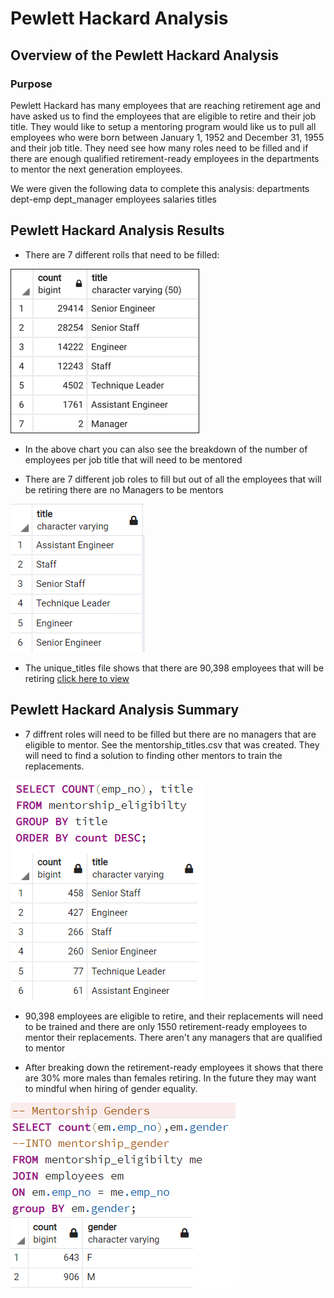 # Pewlett Hackard Analysis 
## Overview of the Pewlett Hackard Analysis 
### Purpose

Pewlett Hackard has many employees that are reaching retirement age and have asked us to find the employees that are eligible to retire and their job title.  They would like to setup a mentoring program would like us to pull all employees who were born between January 1, 1952 and December 31, 1955 and their job title.  They need see how many roles need to be filled and if there are enough qualified retirement-ready employees in the departments to mentor the next generation employees.

We were given the following data to complete this analysis:
departments
dept-emp
dept_manager
employees
salaries
titles


## Pewlett Hackard Analysis Results

- There are 7 different rolls that need to be filled:
<img src="https://github.com/andralobo/Module7-Challenge/blob/main/Analysis/retiring_titles.png?raw=true" border="1">

- In the above chart you can also see the breakdown of the number of employees per job title that will need to be mentored

- There are 7 different job roles to fill but out of all the employees that will be retiring there are no Managers to be mentors
<img src="https://github.com/andralobo/Module7-Challenge/blob/main/Analysis/titles_for_mentorship.png?raw=true">

- The unique_titles file shows that there are 90,398 employees that will be retiring 
<a href="unique_titles.csv">click here to view</a>


## Pewlett Hackard Analysis Summary

- 7 diffrent roles will need to be filled but there are no managers that are eligible to mentor.  See the mentorship_titles.csv that was created.  They will need to find a solution to finding other mentors to train the replacements.

<img src="https://github.com/andralobo/Module7-Challenge/blob/main/Analysis/mentorship_titles.png?raw=true">

- 90,398 employees are eligible to retire, and their replacements will need to be trained and there are only 1550 retirement-ready employees to mentor their replacements. There aren't any managers that are qualified to mentor

- After breaking down the retirement-ready employees it shows that there are 30% more males than females retiring.  In the future they may want to mindful when hiring of gender equality.

<img src="https://github.com/andralobo/Module7-Challenge/blob/main/Analysis/mentors_gender.png?raw=true">
